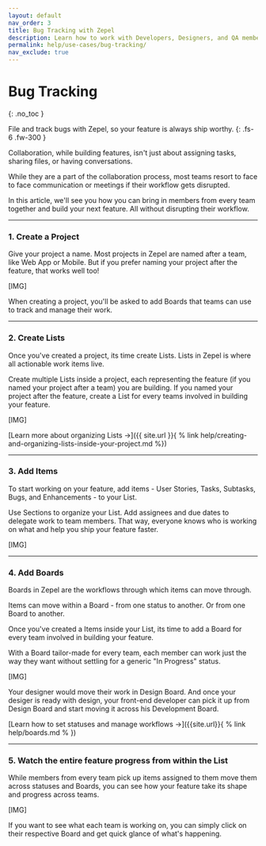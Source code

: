 ```yaml
---
layout: default
nav_order: 3
title: Bug Tracking with Zepel
description: Learn how to work with Developers, Designers, and QA members together on Zepel.
permalink: help/use-cases/bug-tracking/
nav_exclude: true
---
```

# Bug Tracking
{: .no_toc }

File and track bugs with Zepel, so your feature is always ship worthy.
{: .fs-6 .fw-300 }

Collaboration, while building features, isn't just about assigning tasks, sharing files, or having conversations. 

While they are a part of the collaboration process, most teams resort to face to face communication or meetings if their workflow gets disrupted.

In this article, we'll see you how you can bring in members from every team together and build your next feature. All without disrupting their workflow.

---

### 1. Create a Project

Give your project a name. Most projects in Zepel are named after a team, like Web App or Mobile. But if you prefer naming your project after the feature, that works well too! 

[IMG]

When creating a project, you'll be asked to add Boards that teams can use to track and manage their work.

---

### 2. Create Lists

Once you've created a project, its time create Lists. Lists in Zepel is where all actionable work items live. 

Create multiple Lists inside a project, each representing the feature (if you named your project after a team) you are building. If you named your project after the feature, create a List for every teams involved in building your feature.

[IMG]

[Learn more about organizing Lists ->]({{ site.url }}{ % link help/creating-and-organizing-lists-inside-your-project.md %})

---

### 3. Add Items

To start working on your feature, add items - User Stories, Tasks, Subtasks, Bugs, and Enhancements - to your List. 

Use Sections to organize your List. Add assignees and due dates to delegate work to team members. That way, everyone knows who is working on what and help you ship your feature faster.

[IMG]

---

### 4. Add Boards

Boards in Zepel are the workflows through which items can move through. 

Items can move within a Board - from one status to another. Or from one Board to another. 

Once you've created a Items inside your List, its time to add a Board for every team involved in building your feature. 

With a Board tailor-made for every team, each member can work just the way they want without settling for a generic "In Progress" status. 

[IMG]

Your designer would move their work in Design Board. And once your desiger is ready with design, your front-end developer can pick it up from Design Board and start moving it across his Development Board.

[Learn how to set statuses and manage workflows ->]({{site.url}}{ % link help/boards.md % })

---

### 5. Watch the entire feature progress from within the List

While members from every team pick up items assigned to them move them across statuses and Boards, you can see how your feature take its shape and progress across teams.

[IMG]

If you want to see what each team is working on, you can simply click on their respective Board and get quick glance of what's happening.
